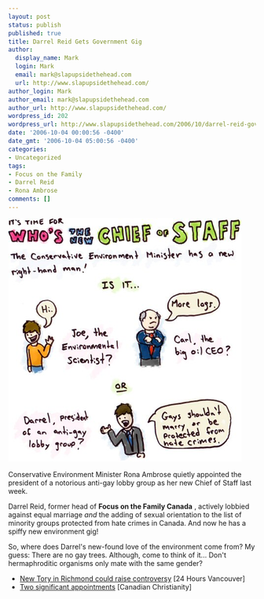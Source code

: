 ```yaml
---
layout: post
status: publish
published: true
title: Darrel Reid Gets Government Gig
author:
  display_name: Mark
  login: Mark
  email: mark@slapupsidethehead.com
  url: http://www.slapupsidethehead.com/
author_login: Mark
author_email: mark@slapupsidethehead.com
author_url: http://www.slapupsidethehead.com/
wordpress_id: 202
wordpress_url: http://www.slapupsidethehead.com/2006/10/darrel-reid-govt-gig/
date: '2006-10-04 00:00:56 -0400'
date_gmt: '2006-10-04 05:00:56 -0400'
categories:
- Uncategorized
tags:
- Focus on the Family
- Darrel Reid
- Rona Ambrose
comments: []
---
```

![Chief of Staff, Darrel Reid](/wp-content/media/2006/10/chief_of_staff.jpg)

Conservative Environment Minister Rona Ambrose quietly appointed the president of a notorious anti-gay lobby group as her new Chief of Staff last week.

Darrel Reid, former head of **Focus on the Family Canada** , actively lobbied against equal marriage _and_ the adding of sexual orientation to the list of minority groups protected from hate crimes in Canada. And now he has a spiffy new environment gig!

So, where does Darrel's new-found love of the environment come from? My guess: There are no gay trees. Although, come to think of it... Don't hermaphroditic organisms only mate with the same gender?

- [New Tory in Richmond could raise controversy](http://vancouver.24hrs.ca/News/2006/09/29/1917416-sun.html) [24 Hours Vancouver]
- [Two significant appointments](http://www.canadianchristianity.com/cgi-bin/na.cgi?nationalupdates/060928ottawa) [Canadian Christianity]
